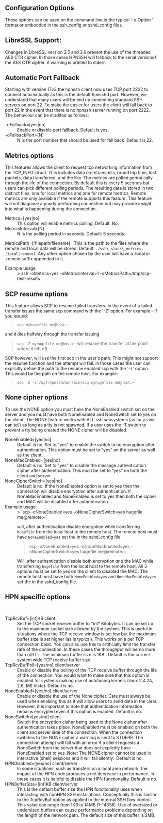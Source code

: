 ## Configuration Options

These options can be used on the command line in the typical '-o Option ' format or embedded in the ssh\_config or sshd\_config files.

## LibreSSL Support:
Changes in LibreSSL version 3.5 and 3.6 prevent the use of the threaded AES CTR cipher. 
In those cases HPNSSH will fallback to the serial versionof the AES CTR cipher. A warning
is printed to stderr. 

## Automatic Port Fallback
Starting with version 17v3 the hpnssh client now uses TCP port 2222 to connect automatically as this is the default hpnsshd port. However, we understand that many users will be end up connecting standard SSH servers on port 22. To make the easier for users the client will fall back to port 22 in the event that there is no hpnssh server running on port 2222. The behaviour can be modifed as follows:
<dl>
<dt>-oFallback=[yes|no] </dt> 
<dd>Enable or disable port fallback. Default is yes.</dd>
<dt>-oFallbackPort=[N] </dt>
<dd>N is the port number that should be used for fall back. Default is 22.</dd>

</dl>

## Metrics options

This features allows the client to request tcp networking information from the
TCP_INFO struct. This includes data on retransmits, round trip time, lost packets,
data transferred, and the like. The metrics are polled periodically through the
life of the connection. By default this is every 5 seconds but users can pick different
polling periods. The resulting data is stored in two distinct files; one for local
metrics and one for remote metrics. Remote metrics are only available if the remote
supports this feature. This feature will *not* diagnose a poorly performing connection
but may provide insight into what is happening during the connection.
<dl>
<dt>Metrics=[yes|no]</dt>
<dd>This option will enable metrics polling. Default: No.</dd>

<dt>MetricsInterval=[N]</dt>
<dd> N is the polling period in seconds. Default: 5 seconds.</dd>
</dl>

MetricsPath=[/filepath/filename]
: This is the path to the files where the remote and local data will be stored. Default: `./ssh\_stack\_metrics.[local|remote]`.
    Any other option chosen by the user will have a .local or .remote suffix appended to it.

<dl>
<dt>Example usage</dt>
<dd>
> ssh -oMetrics=yes -oMetricsInterval=1 -oMetricsPath=/tmp/scp-test-results
</dd>
</dl>

## SCP resume options

This feature allows SCP to resume failed transfers. In the event of a failed transfer
issues the same scp command with the '-Z' option. For example - if you issued:
>`scp myhugefile me@host:~`

and it dies halfway through the transfer issuing
>`scp -Z myhugefile me@host:~`
will resume the transfer at the point where it left off.

SCP however, will use the first scp in the user's path. This might not support the resume
function and the attempt will fail. In those cases the user can explicitly define the path to the resume enabled scp with the '-z' option. This would be the path on the *remote* host. For example:

>`scp -Z -z /opt/hpnssh/usr/bin/scp myhugefile me@host:~`

## None cipher options
To use the NONE option you must have the NoneEnabled switch set on the server and
you must have both NoneEnabled and NoneSwitch set to yes on the client. The NONE
feature works with ALL ssh subsystems (as far as we can tell) as long as a tty is not
spawned. If a user uses the -T switch to prevent a tty being created the NONE cipher will
be disabled.
<dl>
<dt>NoneEnabled=[yes|no]</dt>
<dd>Default is no. Set to "yes" to enable the switch to no encryption after authentication. This option must be set to "yes" on the server as well as the client.</dd>
<dt>NoneMacEnabled=[yes|no]</dt>
<dd>Default is no. Set to "yes" to disable the message authentication cipher after authentication. This must be set to "yes" on both the client and server.</dd>
<dt>NoneCipherSwitch=[yes|no]</dt>
<dd>Default is no. If the NoneEnabled option is set to yes then the connection will disable encryption after authentication. If NoneMacEnabled and NoneEnabled is set to yes then both the cipher and MAC will be disabled after authentication. 
<dt>Example usage</dt>
<dd> > `scp -oNoneEnabled=yes -oNoneCipherSwitch=yes hugefile me@remote:~`

will, after authentication disable encryption while transferring `hugefile` from the local host to the remote host. The remote host must have `NoneEnabled=yes` set the in the sshd\_config file.
>scp -oNoneEnabled=yes -oNoneMacEnabled=yes -oNoneCipherSwitch=yes hugefile me@remote:~

Will, after authentication disable both encryption *and* the MAC while transferring `hugefile` from the local host to the remote host. All 3 options must be set to yes on the client to disabled the MAC. The remote host must have both `NoneEnabled=yes` and `NoneMacEnabled=yes` set the in the sshd\_config file. 
</dd>
</dl>

## HPN specific options
 
<dl>
<dt>TcpRcvBuf=[int]KB client </dt> 
<dd>Set the TCP socket receive buffer to *int* Kilobytes. It can be set up to the maximum socket size allowed by the system. This is useful in situations where the TCP receive window is set low but the maximum buffer size is set higher (as is typical). This works on a per TCP connection basis. You can also use this to artificially limit the transfer rate of the connection. In these cases the throughput will be no more than n/RTT. The minimum buffer size is 1KB . Default is the current system wide TCP receive buffer size.
</dd>

<dt>TcpRcvBufPoll=[yes/no] client/server </dt> 
<dd>Enable or disable the polling of the TCP receive buffer through the life of the connection. You would want to make sure that this option is enabled for systems making use of autotuning kernels (linux 2.4.24, 2.6, MS Vista). Default is no.
</dd>

<dt>NoneEnabled=[yes/no] client/server </dt> 
<dd>Enable or disable the use of the None cipher. Care must always be used when enabling this as it will allow users to send data in the clear. However, it is important to note that authentication information remains encrypted even if this option is enabled. Default is no.
</dd>

<dt>NoneSwitch=[yes/no] client </dt> 
<dd>Switch the encryption cipher being used to the None cipher after authentication takes place. NoneEnabled must be enabled on both the client and server side of the connection. When the connection switches to the NONE cipher a warning is sent to STDERR. The connection attempt will fail with an error if a client requests a NoneSwitch from the server that does not explicitly have NoneEnabled set to yes. Note: The NONE cipher cannot be used in interactive (shell) sessions and it will fail silently.  Default is no.
</dd>

<dt>HPNDisabled=[yes/no] client/server </dt> 
<dd>In some situations, such as transfers on a local area network, the impact of the HPN code produces a net decrease in performance. In these cases it is helpful to disable the HPN functionality. Default is no.
</dd>

<dt>HPNBufferSize=[int]KB client/server </dt> 
<dd>This is the default buffer size the HPN functionality uses when interacting with nonHPN SSH installations. Conceptually this is similar to the TcpRcvBuf option as applied to the internal SSH flow control. This value can range from 1KB to 14MB (1-14336). Use of oversized or undersized buffers can cause performance problems depending on the length of the network path. The default size of this buffer is 2MB.
</dd>
</dl>